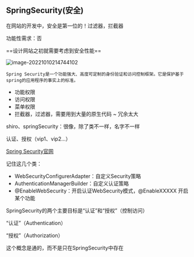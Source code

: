## SpringSecurity(安全)

在网站的开发中，安全是第一位的！过滤器，拦截器

功能性需求：否

==设计网站之初就需要考虑到安全性能==

![image-20221010214744102](https://gitee.com/yangstudys/typora-pic/raw/master/prcture/202210102147269.png)

```te
Spring Security是一个功能强大、高度可定制的身份验证和访问控制框架。它是保护基于spring的应用程序的事实上的标准。
```

- 功能权限
- 访问权限
- 菜单权限
- 拦截器，过滤器，需要用到大量的原生代码 ~ 冗余太大

shiro、springSecurity：很像，除了类不一样，名字不一样

认证、授权（vip1、vip2...）

[Spring Security官网](https://spring.io/projects/spring-security)

记住这几个类：

- WebSecurityConfigurerAdapter：自定义Security策略
- AuthenticationManagerBuilder：自定义认证策略
- @EnableWebSecurity：开启认证WebSecurity模式，@EnableXXXXX  开启某个功能

SpringSecurity的两个主要目标是“认证”和“授权”（控制访问）

“认证”（Authentication）

“授权”（Authorization）

这个概念是通的，而不是只在SpringSecurity中存在

